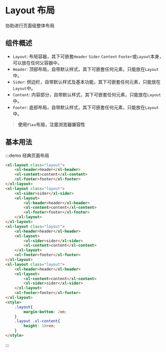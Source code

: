 <style>
    .layout{
        margin-bottom: 2em;
    }
    .layout .xl-content{
        height: 10rem;
    }
    .layout [class^="xl-"]:not(.xl-layout){
        display: flex;
        align-items: center;
        justify-content: center;
    }
</style>

# Layout 布局

协助进行页面级整体布局

## 组件概述

- `Layout`: 布局容器，其下可嵌套`Header` `Sider` `Content` `Footer`或`Layout`本身，可以放在任何父容器中。
- `Header`: 顶部布局，自带默认样式，其下可嵌套任何元素，只能放在`Layout`中。
- `Sider`: 侧边栏，自带默认样式及基本功能，其下可嵌套任何元素，只能放在`Layout`中。
- `Content`: 内容部分，自带默认样式，其下可嵌套任何元素，只能放在`Layout`中。
- `Footer`: 底部布局，自带默认样式，其下可嵌套任何元素，只能放在`Layout`中。

> **使用`flex`布局，注意浏览器兼容性**

## 基本用法

:::demo 经典页面布局

```html
<xl-layout class="layout">
    <xl-header>header</xl-header>
    <xl-content>content</xl-content>
    <xl-footer>footer</xl-footer>
</xl-layout>
<xl-layout class="layout">
    <xl-sider>sider</xl-sider>
    <xl-layout>
        <xl-header>header</xl-header>
        <xl-content>content</xl-content>
        <xl-footer>footer</xl-footer>
    </xl-layout>
</xl-layout>
<xl-layout class="layout">
    <xl-header>header</xl-header>
    <xl-layout>
        <xl-sider>sider</xl-sider>
        <xl-content>content</xl-content>
    </xl-layout>
    <xl-footer>footer</xl-footer>
</xl-layout>
<xl-layout class="layout">
    <xl-header>header</xl-header>
    <xl-layout>
        <xl-content>content</xl-content>
        <xl-sider>sider</xl-sider>
    </xl-layout>
    <xl-footer>footer</xl-footer>
</xl-layout>
<style>
    .layout{
        margin-bottom: 2em;
    }
    .layout .xl-content{
        height: 10rem;
    }
</style>
```

:::
